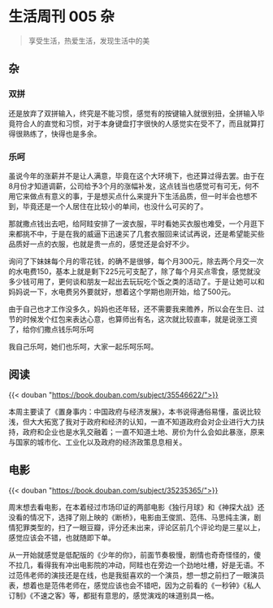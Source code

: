 # 生活周刊 005 杂

> 享受生活，热爱生活，发现生活中的美

## 杂

### 双拼
还是放弃了双拼输入，终究是不能习惯，感觉有的按键输入就很别扭，全拼输入毕竟符合人的直觉和习惯，对于本身键盘打字很快的人感觉实在受不了，而且就算打得很熟练了，快得也是多余。

### 乐呵
虽说今年的涨薪并不是让人满意，毕竟在这个大环境下，也还算过得去罢。由于在8月份才知道调薪，公司给予3个月的涨幅补发，这点钱当也感觉可有可无，何不用它来做点有意义的事，于是想买点什么来提升下生活品质，但一时半会也想不到，毕竟还是一个人居住在比较小的单间，也没什么可买的了。

那就撒点钱出去吧，给阿眭安排了一波衣服，平时看她买衣服也难受，一个月逛下来都挑不中，于是在我的威逼下迅速买了几套衣服回来试试再说，还是希望能买些品质好一点的衣服，也就是贵一点的，感觉还是会好不少。

询问了下妹妹每个月的零花钱，的确不是很够，每个月300元，除去两个月交一次的水电费150，基本上就是剩下225元可支配了，除了每个月买点零食，感觉就没多少钱可用了，更何谈和朋友一起出去玩玩吃个饭之类的活动了。于是让她可以和妈妈说一下，水电费另外要就好，想着这个学期也刚开始，给了500元。

由于自己也才工作没多久，妈妈也还年轻，还不需要我来赡养，所以会在生日、过节的时候发个红包来表达心意，也算师出有名，这次就比较直率，就是说涨工资了，给你们撒点钱乐呵乐呵

我自己乐呵，她们也乐呵，大家一起乐呵乐呵。

## 阅读
{{< douban "https://book.douban.com/subject/35546622/">}}


本周主要读了《置身事内：中国政府与经济发展》，本书说得通俗易懂，虽说比较浅，但大大拓宽了我对于政府和经济的认知，一直不知道政府会对企业进行大力扶持，政府和企业也是水乳交融着；一直不知道土地、房价为什么会如此暴涨，原来与国家的城市化、工业化以及政府的经济政策息息相关。

## 电影
{{< douban "https://book.douban.com/subject/35235365/">}}

周末想去看电影，在本着经过市场印证的两部电影《独行月球》和《神探大战》还没看的情况下，选择了刚上映的《断桥》，电影由王俊凯、范伟、马思纯主演，剧情犯罪类型的，扫了一眼豆瓣，评分还未出来，评论区前几个评论均是三星以上，感觉应该会不错，也就随即下单。

从一开始就感觉是低配版的《少年的你》，前面节奏极慢，剧情也奇奇怪怪的，傻不拉几，看得我有冲出电影院的冲动，阿眭也在旁边一个劲地吐槽，好是无语。不过范伟老师的演技还是在线，也是我挺喜欢的一个演员，想一想之前扫了一眼演员表，想着也是范伟老师在，感觉应该也会不错吧，因为之前看的《一秒钟》《私人订制》《不速之客》等，都挺有意思的，感觉演戏的味道别具一格。
